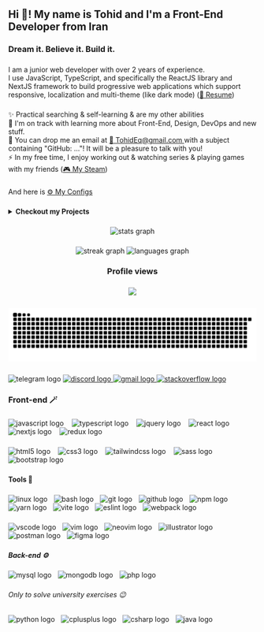 <h2 align="left">Hi 👋! My name is Tohid and I'm a Front-End Developer from Iran</h2>

###

<h3 align="left">Dream it. Believe it. Build it.</h3>

###

<p align="left">I am a junior web developer with over 2 years of experience.<br>I use JavaScript, TypeScript, and specifically the ReactJS library and NextJS framework to build
progressive web applications which support responsive, localization and multi-theme (like dark mode) (<a href="/Tohid Eghdami Resume.pdf" target="_blank">📜 Resume</a>)<!-- & 2-way direction (soon) --></p>

###

<p align="left">✨ Practical searching & self-learning & are my other abilities<br>🌱 I'm on track with learning more about Front-End, Design, DevOps and new stuff.<br>💬 You can drop me an email at <a href="mailto:TohidEq@gmail.com" target="_blank">📧 TohidEq@gmail.com </a> with a subject containing "GitHub: ..."! It will be a pleasure to talk with you!<br>⚡ In my free time, I enjoy working out & watching series & playing games with my friends (<a href="http://steamcommunity.com/id/tohideq" target="_blank">🎮 My Steam</a>) </p>

###

<p align="left">And here is  <a href="https://github.com/TohidEq/TohidEq/tree/master/.dotfiles" target="_blank">⚙ My Configs</a> </p>

###

<p>

<details>
  <summary>
  <b>Checkout my Projects</b>
  </summary>
  <br>
  <details>
    <summary>
    <b>Web-Front</b>
    </summary>
    <br>
    - NextJS:
      <br>
      - <a href="https://github.com/TohidEq/web-design-1" target="_blank">🌙✨ Night Trips</a> . Coding <a href="https://www.figma.com/design/qinMy6AE08VosT4d52uHxH/" target="blank">this FigmaProject </a> . NextJS . <a href="https://web-design-1-night-trips-teq.vercel.app/" target="_blank">Demo</a>
      <br>
      - <a href="https://github.com/TohidEq/nextjs-blog/" target="_blank">Nextjs Blog</a> . Getting posts from <a href="https://github.com/TohidEq/test-mdx-posts" target="blank">A Github Repo</a> and show them to u :D . NextJS . <a href="http://tohideq-blog.vercel.app/" target="_blank">Demo</a>
      <br>
      - <a href="https://github.com/TohidEq/next-counter/" target="_blank">Counter app</a> . Counter app . NextJS . <a href="https://next-counter-teq.netlify.app/6/2/" target="_blank">Demo (change numbers in url)</a>
      <br>
      - <a href="https://github.com/TohidEq/wiki-cher/" target="_blank">Wiki Cher</a> . Search into WikiPedia . NextJS . <a href="https://wikicher.netlify.app/" target="_blank">Demo</a>
      <br>
      - <a href="https://github.com/TohidEq/sha256-guess/" target="_blank">Sha256 Guess</a> . Sha256 Guessing game . NextJS . <a href="https://sha256-guess.vercel.app/" target="_blank">Demo</a>
      <br><br>
    - React:
      <br>
      - <a href="https://github.com/TohidEq/finger-gridshot-aimlab" target="_blank">AimLab (Finger Gridshot)</a> . Finger mode of AimLab game . React . <a href="http://finger-gridshot.vercel.app/" target="_blank">Demo</a>
      <br>
      - <a href="https://github.com/TohidEq/simple-blog/" target="_blank">Blog (Local Storage)</a> . Blog with saving data in localstorage . React . <a href="http://simple-blog-tohideq.netlify.app/" target="_blank">Demo</a>
      <br>
      - <a href="https://github.com/TohidEq/knights-tour/" target="_blank">Knight's Tour</a> . Simple Gmae. This is a sequence of moves of a knight on a chessboard such that the knight visits every square exactly once . React . <a href="http://knights-tour-zeta.vercel.app" target="_blank">Demo</a>
      <br>
      - <a href="https://github.com/TohidEq/joke-maker-site" target="_blank">Joke Maker</a> . Generate Jokes with your name :D . React . <a href="http://joke-maker-tohideq.netlify.app/" target="_blank">Demo</a>
      <br>
      - <a href="https://github.com/TohidEq/cooking-bro/" target="_blank">Cooking Recipes</a> . With more themes . JSon-server, React
      <br>
      - <a href="https://github.com/TohidEq/100-hour-clock/" target="_blank">100 Hours Clock</a> . Your days are 100H. Enjoy your new timing . React . <a href="http://100-hour-clock.vercel.app/" target="_blank">Demo</a>
      <br>
      - <a href="https://github.com/TohidEq/memory-game" target="_blank">Memory Game</a> . Memory Card Game . React . <a href="http://memory-game-te.vercel.app/" target="_blank">Demo</a>
      <br>
      - <a href="https://github.com/TohidEq/blog-json-server/" target="_blank">Blog + JSon server</a> . JSon-server, React
      <br><br>
    - More:<br>
      - <a href="https://github.com/TohidEq/personal_website" target="_blank">Personal Website</a> . Just 4 training coding . <a href="https://verdant-piroshki-de0372.netlify.app/public/" target="_blank">Demo</a><br>
      - <a href="https://github.com/TohidEq/G2Tech-Exercise-2-Calculator" target="_blank">Calculator</a> . Simple Calculator . <a href="http://calculator-simple-rho.vercel.app" target="_blank">Demo</a><br>
  </details>
  <br>
  <details>
    <summary>
    <b>Web-Back</b>
    </summary>
    - <a href="https://github.com/TohidEq/chat-app-1/" target="_blank">Chat App</a> . Chat with different browser sessions in your system
    <br>
  </details>
  <br>
  <details>
    <summary>
    <b>Rust</b>
    </summary>
    - <a href="https://github.com/TohidEq/rust-game-tetris/" target="_blank">Tetris Game</a>
    <br>
    - <a href="https://github.com/TohidEq/rust-game-minesweeper/" target="_blank">Minesweeper Game</a>
    <br>
    - <a href="https://github.com/TohidEq/rust-game-snake/" target="_blank">Snake Game</a>
    <br>
    - <a href="https://github.com/TohidEq/rust-game-riverride/" target="_blank">Riverride Game</a>

  </details>
</details>
</p>

###

<div align="center">
  <img src="https://github-readme-stats.vercel.app/api?username=TohidEq&hide_title=true&hide_rank=false&show_icons=true&include_all_commits=true&count_private=true&disable_animations=false&theme=github_dark&locale=en&hide_border=true&order=1" height="170" alt="stats graph"  />
</div>

###

<div align="center">
  <img src="https://streak-stats.demolab.com?user=TohidEq&locale=en&mode=daily&theme=github_dark&hide_border=true&border_radius=5" height="150" alt="streak graph"  />
  <img src="https://github-readme-stats.vercel.app/api/top-langs?username=TohidEq&locale=en&hide_title=true&layout=compact&card_width=320&langs_count=6&theme=github_dark&hide_border=true" height="150" alt="languages graph"  />
</div>

###

<h3 align="center">Profile views</h3>

###

<div align="center">
  <img src="https://profile-counter.glitch.me/TohidEq/count.svg?"  />
</div>

###

<img src="https://raw.githubusercontent.com/TohidEq/TohidEq/output/snake.svg" alt="Snake animation" />

###

<div align="left">
  <img src="https://img.shields.io/static/v1?message=@Tohid_Eq&logo=telegram&label=&color=2CA5E0&logoColor=white&labelColor=&style=for-the-badge" height="31" alt="telegram logo"  />
  <a href="@TohidEq" target="_blank">
    <img src="https://img.shields.io/static/v1?message=@TohidEq&logo=discord&label=&color=7289DA&logoColor=white&labelColor=&style=for-the-badge" height="31" alt="discord logo"  />
  </a>
  <a href="mailto:TohidEq@gmail.com" target="_blank">
    <img src="https://img.shields.io/static/v1?message=Gmail&logo=gmail&label=&color=D14836&logoColor=white&labelColor=&style=for-the-badge" height="31" alt="gmail logo"  />
  </a>
  <a href="https://stackoverflow.com/users/18447603/tohideq" target="_blank">
    <img src="https://img.shields.io/static/v1?message=Stackoverflow&logo=stackoverflow&label=&color=FE7A16&logoColor=white&labelColor=&style=for-the-badge" height="31" alt="stackoverflow logo"  />
  </a>
</div>

###

<h3 align="left">Front-end 🪄</h3>

###

<div align="left">
  <img src="https://img.shields.io/badge/JavaScript-F7DF1E?logo=javascript&logoColor=black&style=for-the-badge" height="30" alt="javascript logo"  />
  <img width="8" />
  <img src="https://img.shields.io/badge/TypeScript-3178C6?logo=typescript&logoColor=white&style=for-the-badge" height="30" alt="typescript logo"  />
  <img width="8" />
  <img src="https://img.shields.io/badge/jQuery-0769AD?logo=jquery&logoColor=white&style=for-the-badge" height="30" alt="jquery logo"  />
  <img width="8" />
  <img src="https://img.shields.io/badge/React-61DAFB?logo=react&logoColor=black&style=for-the-badge" height="30" alt="react logo"  />
  <img width="8" />
  <img src="https://img.shields.io/badge/Next.js-000000?logo=nextdotjs&logoColor=white&style=for-the-badge" height="30" alt="nextjs logo"  />
  <img width="8" />
  <img src="https://img.shields.io/badge/Redux-764ABC?logo=redux&logoColor=white&style=for-the-badge" height="30" alt="redux logo"  />
</div>

###

<div align="left">
  <img src="https://img.shields.io/badge/HTML5-E34F26?logo=html5&logoColor=white&style=for-the-badge" height="26" alt="html5 logo"  />
  <img width="8" />
  <img src="https://img.shields.io/badge/CSS3-1572B6?logo=css3&logoColor=white&style=for-the-badge" height="26" alt="css3 logo"  />
  <img width="8" />
  <img src="https://img.shields.io/badge/Tailwind CSS-06B6D4?logo=tailwindcss&logoColor=black&style=for-the-badge" height="26" alt="tailwindcss logo"  />
  <img width="8" />
  <img src="https://img.shields.io/badge/Sass-CC6699?logo=sass&logoColor=black&style=for-the-badge" height="26" alt="sass logo"  />
  <img width="8" />
  <img src="https://img.shields.io/badge/Bootstrap-7952B3?logo=bootstrap&logoColor=white&style=for-the-badge" height="26" alt="bootstrap logo"  />
</div>

###

<h4 align="left">Tools 🧰</h4>

###

<div align="left">
  <img src="https://img.shields.io/badge/Linux-FCC624?logo=linux&logoColor=black&style=for-the-badge" height="25" alt="linux logo"  />
  <img width="5" />
  <img src="https://img.shields.io/badge/GNU Bash-4EAA25?logo=gnubash&logoColor=white&style=for-the-badge" height="25" alt="bash logo"  />
  <img width="5" />
  <img src="https://img.shields.io/badge/Git-F05032?logo=git&logoColor=white&style=for-the-badge" height="25" alt="git logo"  />
  <img width="5" />
  <img src="https://img.shields.io/badge/GitHub-181717?logo=github&logoColor=white&style=for-the-badge" height="25" alt="github logo"  />
  <img width="5" />
  <img src="https://img.shields.io/badge/npm-CB3837?logo=npm&logoColor=white&style=for-the-badge" height="25" alt="npm logo"  />
  <img width="5" />
  <img src="https://img.shields.io/badge/Yarn-2C8EBB?logo=yarn&logoColor=white&style=for-the-badge" height="25" alt="yarn logo"  />
  <img width="5" />
  <img src="https://img.shields.io/badge/Vite-646CFF?logo=vite&logoColor=white&style=for-the-badge" height="25" alt="vite logo"  />
  <img width="5" />
  <img src="https://img.shields.io/badge/ESLint-4B32C3?logo=eslint&logoColor=white&style=for-the-badge" height="25" alt="eslint logo"  />
  <img width="5" />
  <img src="https://img.shields.io/badge/Webpack-8DD6F9?logo=webpack&logoColor=black&style=for-the-badge" height="25" alt="webpack logo"  />
</div>

###

<div align="left">
  <img src="https://img.shields.io/badge/Visual Studio Code-007ACC?logo=visualstudiocode&logoColor=white&style=for-the-badge" height="25" alt="vscode logo"  />
  <img width="5" />
  <img src="https://img.shields.io/badge/Vim-019733?logo=vim&logoColor=white&style=for-the-badge" height="25" alt="vim logo"  />
  <img width="5" />
  <img src="https://img.shields.io/badge/Neovim-57A143?logo=neovim&logoColor=black&style=for-the-badge" height="25" alt="neovim logo"  />
  <img width="5" />
  <img src="https://img.shields.io/badge/Adobe Illustrator-FF9A00?logo=adobeillustrator&logoColor=black&style=for-the-badge" height="25" alt="illustrator logo"  />
  <img width="5" />
  <img src="https://img.shields.io/badge/Postman-FF6C37?logo=postman&logoColor=black&style=for-the-badge" height="25" alt="postman logo"  />
  <img width="5" />
  <img src="https://img.shields.io/badge/Figma-F24E1E?logo=figma&logoColor=white&style=for-the-badge" height="25" alt="figma logo"  />
</div>

###

<h5 align="left">Back-end ⚙️</h5>

###

<div align="left">
  <img src="https://img.shields.io/badge/MySQL-4479A1?logo=mysql&logoColor=white&style=for-the-badge" height="25" alt="mysql logo"  />
  <img width="5" />
  <img src="https://img.shields.io/badge/MongoDB-47A248?logo=mongodb&logoColor=white&style=for-the-badge" height="25" alt="mongodb logo"  />
  <img width="5" />
  <img src="https://img.shields.io/badge/PHP-777BB4?logo=php&logoColor=black&style=for-the-badge" height="25" alt="php logo"  />
<!--   <img width="5" />
  <img src="https://img.shields.io/badge/Laravel-FF2D20?logo=laravel&logoColor=white&style=for-the-badge" height="25" alt="laravel logo"  /> -->
</div>

###

<h6 align="left">Only to solve university exercises 😉</h6>

###

<div align="left">
  <img src="https://img.shields.io/badge/Python-3776AB?logo=python&logoColor=white&style=for-the-badge" height="22" alt="python logo"  />
  <img width="5" />
  <img src="https://img.shields.io/badge/C++-00599C?logo=cplusplus&logoColor=white&style=for-the-badge" height="22" alt="cplusplus logo"  />
  <img width="5" />
  <img src="https://img.shields.io/badge/C Sharp-239120?logo=csharp&logoColor=white&style=for-the-badge" height="22" alt="csharp logo"  />
  <img width="5" />
  <img src="https://skillicons.dev/icons?i=java" height="22" alt="java logo"  />
</div>

###
